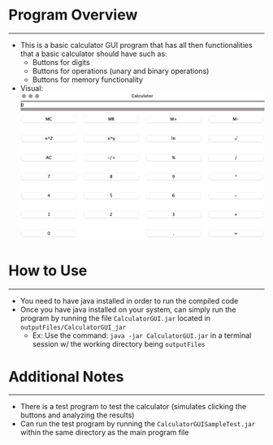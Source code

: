 # Program Overview
---
- This is a basic calculator GUI program that has all then functionalities that a basic calculator should have such as:
    - Buttons for digits
    - Buttons for operations (unary and binary operations)
    - Buttons for memory functionality
- Visual: ![calculatorGUIVisual](assets/calculatorGUIVisual.png)

# How to Use
---
- You need to have java installed in order to run the compiled code
- Once you have java installed on your system, can simply run the program by running the file `CalculatorGUI.jar` located in `outputFiles/CalculatorGUI_jar`
  - Ex: Use the command: `java -jar CalculatorGUI.jar` in a terminal session w/ the working directory being `outputFiles`

# Additional Notes
---
- There is a test program to test the calculator (simulates clicking the buttons and analyzing the results)
- Can run the test program by running the `CalculatorGUISampleTest.jar` within the same directory as the main program file